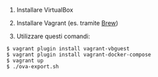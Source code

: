 1) Installare VirtualBox

2) Installare Vagrant (es. tramite [Brew](https://brew.sh))

3) Utilizzare questi comandi:

```
$ vagrant plugin install vagrant-vbguest
$ vagrant plugin install vagrant-docker-compose
$ vagrant up
$ ./ova-export.sh
```
